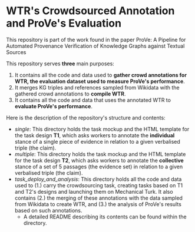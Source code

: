 # WTR's Crowdsourced Annotation and ProVe's Evaluation

This repository is part of the work found in the paper ProVe: A Pipeline for Automated Provenance Verification of Knowledge Graphs against Textual Sources

This repository serves **three** main purposes:
1. It contains all the code and data used to **gather crowd annotations for WTR, the evaluation dataset used to measure ProVe's performance**.
2. It merges KG triples and references sampled from Wikidata with the gathered crowd annotations to **compile WTR**.
3. It contains all the code and data that uses the annotated WTR to **evaluate ProVe's performance**.

Here is the description of the repository's structure and contents:

- *single*: This directory holds the task mockup and the HTML template for the task design **T1**, which asks workers to annotate the **individual** stance of a single piece of evidence in relation to a given verbalised triple (the claim).
- *multiple*: This directory holds the task mockup and the HTML template for the task design **T2**, which asks workers to annotate the **collective** stance of a set of 5 passages (the evidence set) in relation to a given verbalised triple (the claim).
- *task_deploy_and_analysis*: This directory holds all the code and data used to (1.) carry the crowdsourcing task, creating tasks based on T1 and T2's designs and launching them on Mechanical Turk. It also contains (2.) the merging of these annotations with the data sampled from Wikidata to create WTR, and (3.) the analysis of ProVe's results based on such annotations.
  - A detailed README describing its contents can be found within the directory.


